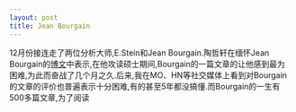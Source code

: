 ```yaml
---
layout: post
title: Jean Bourgain
---
```


12月份接连走了两位分析大师,E.Stein和Jean Bourgain.陶哲轩在缅怀Jean Bourgain的[博文](https://terrytao.wordpress.com/2018/12/29/jean-bourgain/)中表示,在他攻读硕士期间,Bourgain的一篇文章的让他感到最为困难,为此而奋战了几个月之久.后来,我在MO、HN等社交媒体上看到对Bourgain的文章的评价也普遍表示十分困难,有的甚至5年都没搞懂.而Bourgain的一生有500多篇文章,为了阅读
